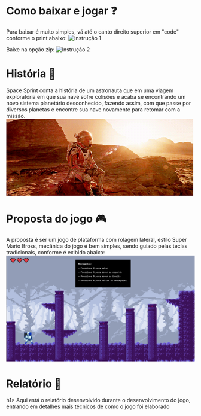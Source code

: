 <h1>Como baixar e jogar ❓</h1>
Para baixar é muito simples, vá até o canto direito superior em "code" conforme o print abaixo:
<img src="./imgs/print1" alt="Instrução 1">

Baixe na opção zip:
<img src="./imgs/print2" alt="Instrução 2">


<h1>História 📖</h1>
Space Sprint conta a história de um astronauta que em uma viagem exploratória em que sua nave sofre colisões e acaba se encontrando um novo sistema planetário desconhecido, fazendo assim, com que passe por diversos planetas e encontre sua nave novamente para retomar com a missão.

<img src="./imgs/primeirogif.gif" alt="Gif perdido em marte">

<h1>Proposta do jogo 🎮</h1>
A proposta é ser um jogo de plataforma com rolagem lateral, estilo Super Mario Bross, mecânica do jogo é bem simples, sendo guiado pelas teclas tradicionais, conforme é exibido abaixo:
<img src="./imgs/imgspasprin.png" alt="Tela do player parado">




<h1>Relatório 📓</h1>h1>
Aqui está o relatório desenvolvido durante o desenvolvimento do jogo, entrando em detalhes mais técnicos de como o jogo foi elaborado
